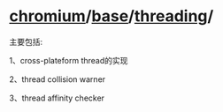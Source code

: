 # [chromium](https://github.com/chromium/chromium)/[base](https://github.com/chromium/chromium/tree/main/base)/**[threading](https://github.com/chromium/chromium/tree/main/base/threading)**/

主要包括:

1、cross-plateform thread的实现

2、thread collision warner

3、thread affinity checker
